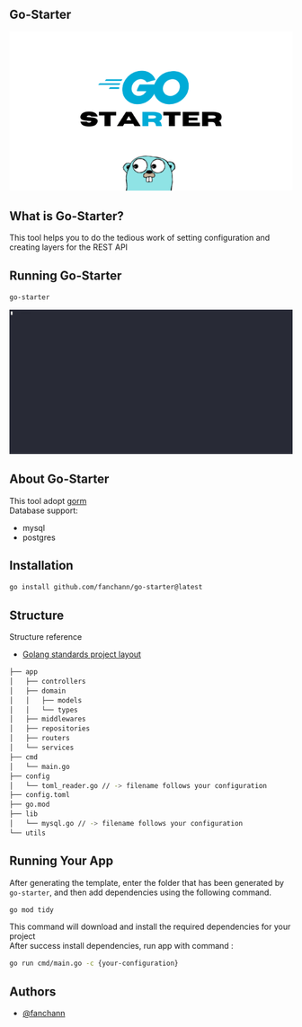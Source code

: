 ## Go-Starter
![App Screenshot](/assets/GO-STARTER.png)

## What is Go-Starter?
This tool helps you to do the tedious work of setting configuration and creating layers for the REST API

## Running Go-Starter
```sh
go-starter
```

![go-starter](/assets/go-starter.gif)

## About Go-Starter
This tool adopt [gorm](https://gorm.io/)\
Database support:
- mysql
- postgres
## Installation
```sh
go install github.com/fanchann/go-starter@latest
```
## Structure
Structure reference
- [Golang standards project layout](https://github.com/golang-standards/project-layout/)
```sh
├── app
│   ├── controllers
│   ├── domain
│   │   ├── models
│   │   └── types
│   ├── middlewares
│   ├── repositories
│   ├── routers
│   └── services
├── cmd
│   └── main.go
├── config
│   └── toml_reader.go // -> filename follows your configuration
├── config.toml
├── go.mod
├── lib
│   └── mysql.go // -> filename follows your configuration 
└── utils
```
## Running Your App
After generating the template, enter the folder that has been generated by `go-starter`, and then add dependencies using the following command.
```sh
go mod tidy
```
This command will download and install the required dependencies for your project\
After success install dependencies, run app with command :
```sh
go run cmd/main.go -c {your-configuration}
```
## Authors

- [@fanchann](https://github.com/fanchann)

